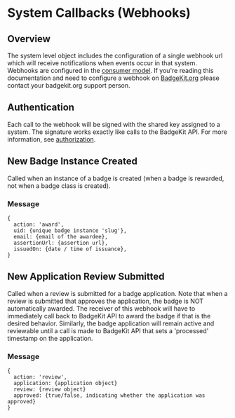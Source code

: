 # System Callbacks (Webhooks)

## Overview

The system level object includes the configuration of a single webhook url which will receive notifications when events occur in that system. Webhooks are configured in the [consumer model](https://github.com/mozilla/badgekit-api/blob/master/app/models/consumer.js). If you're reading this documentation and need to configure a webhook on [BadgeKit.org](http://badgekit.org) please contact your badgekit.org support person.

## Authentication

Each call to the webhook will be signed with the shared key assigned to a system. The signature works exactly like calls to the BadgeKit API. For more information, see [authorization](authorization.md).

## New Badge Instance Created

Called when an instance of a badge is created (when a badge is rewarded, not when a badge class is created).

### Message
```
{
  action: 'award',
  uid: {unique badge instance 'slug'},
  email: {email of the awardee},
  assertionUrl: {assertion url},
  issuedOn: {date / time of issuance},
}
```

## New Application Review Submitted

Called when a review is submitted for a badge application.  Note that when a review is submitted that approves the application, the badge is NOT automatically awarded.  The receiver of this webhook will have to immediately call back to BadgeKit API to award the badge if that is the desired behavior.  Similarly, the badge application will remain active and reviewable until a call is made to BadgeKit API that sets a 'processed' timestamp on the application.

### Message
```
{
  action: 'review',
  application: {application object}
  review: {review object}
  approved: {true/false, indicating whether the application was approved}
}
```
